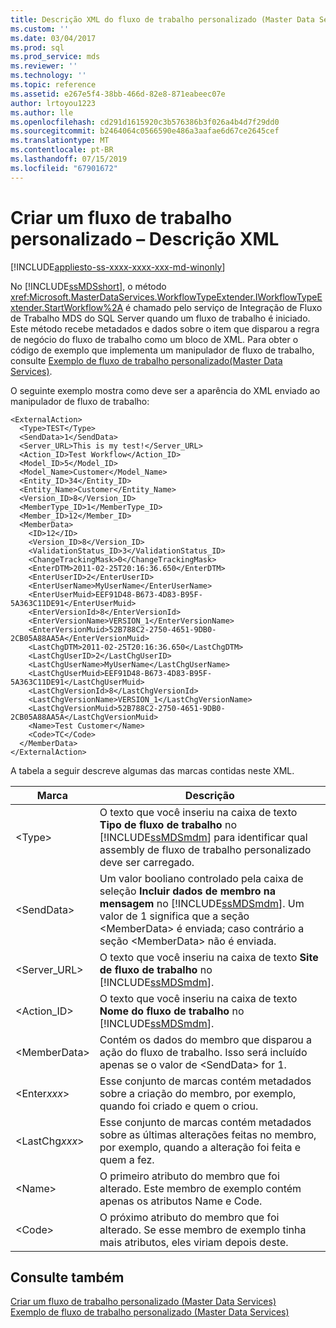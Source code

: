 ```yaml
---
title: Descrição XML do fluxo de trabalho personalizado (Master Data Services) | Microsoft Docs
ms.custom: ''
ms.date: 03/04/2017
ms.prod: sql
ms.prod_service: mds
ms.reviewer: ''
ms.technology: ''
ms.topic: reference
ms.assetid: e267e5f4-38bb-466d-82e8-871eabeec07e
author: lrtoyou1223
ms.author: lle
ms.openlocfilehash: cd291d1615920c3b576386b3f026a4b4d7f29dd0
ms.sourcegitcommit: b2464064c0566590e486a3aafae6d67ce2645cef
ms.translationtype: MT
ms.contentlocale: pt-BR
ms.lasthandoff: 07/15/2019
ms.locfileid: "67901672"
---
```

# <a name="create-a-custom-workflow---xml-description"></a>Criar um fluxo de trabalho personalizado – Descrição XML

[!INCLUDE[appliesto-ss-xxxx-xxxx-xxx-md-winonly](../../includes/appliesto-ss-xxxx-xxxx-xxx-md-winonly.md)]

  No [!INCLUDE[ssMDSshort](../../includes/ssmdsshort-md.md)], o método <xref:Microsoft.MasterDataServices.WorkflowTypeExtender.IWorkflowTypeExtender.StartWorkflow%2A> é chamado pelo serviço de Integração de Fluxo de Trabalho MDS do SQL Server quando um fluxo de trabalho é iniciado. Este método recebe metadados e dados sobre o item que disparou a regra de negócio do fluxo de trabalho como um bloco de XML. Para obter o código de exemplo que implementa um manipulador de fluxo de trabalho, consulte [Exemplo de fluxo de trabalho personalizado&#40;Master Data Services&#41;](../../master-data-services/develop/create-a-custom-workflow-example.md).  
  
 O seguinte exemplo mostra como deve ser a aparência do XML enviado ao manipulador de fluxo de trabalho:  
  
```scr  
<ExternalAction>  
  <Type>TEST</Type>  
  <SendData>1</SendData>  
  <Server_URL>This is my test!</Server_URL>  
  <Action_ID>Test Workflow</Action_ID>  
  <Model_ID>5</Model_ID>  
  <Model_Name>Customer</Model_Name>  
  <Entity_ID>34</Entity_ID>  
  <Entity_Name>Customer</Entity_Name>  
  <Version_ID>8</Version_ID>  
  <MemberType_ID>1</MemberType_ID>  
  <Member_ID>12</Member_ID>  
  <MemberData>  
    <ID>12</ID>  
    <Version_ID>8</Version_ID>  
    <ValidationStatus_ID>3</ValidationStatus_ID>  
    <ChangeTrackingMask>0</ChangeTrackingMask>  
    <EnterDTM>2011-02-25T20:16:36.650</EnterDTM>  
    <EnterUserID>2</EnterUserID>  
    <EnterUserName>MyUserName</EnterUserName>  
    <EnterUserMuid>EEF91D48-B673-4D83-B95F-5A363C11DE91</EnterUserMuid>  
    <EnterVersionId>8</EnterVersionId>  
    <EnterVersionName>VERSION_1</EnterVersionName>  
    <EnterVersionMuid>52B788C2-2750-4651-9DB0-2CB05A88AA5A</EnterVersionMuid>  
    <LastChgDTM>2011-02-25T20:16:36.650</LastChgDTM>  
    <LastChgUserID>2</LastChgUserID>  
    <LastChgUserName>MyUserName</LastChgUserName>  
    <LastChgUserMuid>EEF91D48-B673-4D83-B95F-5A363C11DE91</LastChgUserMuid>  
    <LastChgVersionId>8</LastChgVersionId>  
    <LastChgVersionName>VERSION_1</LastChgVersionName>  
    <LastChgVersionMuid>52B788C2-2750-4651-9DB0-2CB05A88AA5A</LastChgVersionMuid>  
    <Name>Test Customer</Name>  
    <Code>TC</Code>  
  </MemberData>  
</ExternalAction>  
```  
  
 A tabela a seguir descreve algumas das marcas contidas neste XML.  
  
|Marca|Descrição|  
|---------|-----------------|  
|\<Type>|O texto que você inseriu na caixa de texto **Tipo de fluxo de trabalho** no [!INCLUDE[ssMDSmdm](../../includes/ssmdsmdm-md.md)] para identificar qual assembly de fluxo de trabalho personalizado deve ser carregado.|  
|\<SendData>|Um valor booliano controlado pela caixa de seleção **Incluir dados de membro na mensagem** no [!INCLUDE[ssMDSmdm](../../includes/ssmdsmdm-md.md)]. Um valor de 1 significa que a seção \<MemberData> é enviada; caso contrário a seção \<MemberData> não é enviada.|  
|<Server_URL>|O texto que você inseriu na caixa de texto **Site de fluxo de trabalho** no [!INCLUDE[ssMDSmdm](../../includes/ssmdsmdm-md.md)].|  
|<Action_ID>|O texto que você inseriu na caixa de texto **Nome do fluxo de trabalho** no [!INCLUDE[ssMDSmdm](../../includes/ssmdsmdm-md.md)].|  
|\<MemberData>|Contém os dados do membro que disparou a ação do fluxo de trabalho. Isso será incluído apenas se o valor de \<SendData> for 1.|  
|\<Enter*xxx*>|Esse conjunto de marcas contém metadados sobre a criação do membro, por exemplo, quando foi criado e quem o criou.|  
|\<LastChg*xxx*>|Esse conjunto de marcas contém metadados sobre as últimas alterações feitas no membro, por exemplo, quando a alteração foi feita e quem a fez.|  
|\<Name>|O primeiro atributo do membro que foi alterado. Este membro de exemplo contém apenas os atributos Name e Code.|  
|\<Code>|O próximo atributo do membro que foi alterado. Se esse membro de exemplo tinha mais atributos, eles viriam depois deste.|  
  
## <a name="see-also"></a>Consulte também  
 [Criar um fluxo de trabalho personalizado &#40;Master Data Services&#41;](../../master-data-services/develop/create-a-custom-workflow-master-data-services.md)   
 [Exemplo de fluxo de trabalho personalizado &#40;Master Data Services&#41;](../../master-data-services/develop/create-a-custom-workflow-example.md)  
  
  
